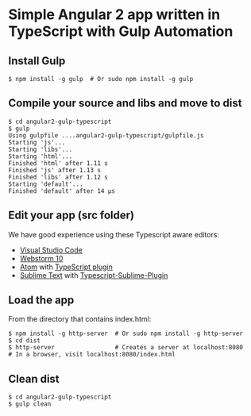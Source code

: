# Simple Angular 2 app written in TypeScript with Gulp Automation

## Install Gulp

    $ npm install -g gulp  # Or sudo npm install -g gulp

## Compile your source and libs and move to dist

    $ cd angular2-gulp-typescript
    $ gulp
    Using gulpfile ....angular2-gulp-typescript/gulpfile.js
    Starting 'js'...
    Starting 'libs'...
    Starting 'html'...
    Finished 'html' after 1.11 s
    Finished 'js' after 1.13 s
    Finished 'libs' after 1.12 s
    Starting 'default'...
    Finished 'default' after 14 μs

## Edit your app (src folder)
We have good experience using these Typescript aware editors:

* [Visual Studio Code](https://code.visualstudio.com/)
* [Webstorm 10](https://www.jetbrains.com/webstorm/download/)
* [Atom](https://atom.io/) with [TypeScript plugin](https://atom.io/packages/atom-typescript)
* [Sublime Text](http://www.sublimetext.com/3) with [Typescript-Sublime-Plugin](https://github.com/Microsoft/Typescript-Sublime-plugin#installation)

## Load the app
From the directory that contains index.html:

    $ npm install -g http-server  # Or sudo npm install -g http-server
    $ cd dist
    $ http-server                 # Creates a server at localhost:8080
    # In a browser, visit localhost:8080/index.html

## Clean dist

    $ cd angular2-gulp-typescript
    $ gulp clean

